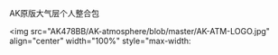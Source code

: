 AK原版大气层个人整合包

<img src="AK478BB/AK-atmosphere/blob/master/AK-ATM-LOGO.jpg" align="center" width="100%" style="max-width:
